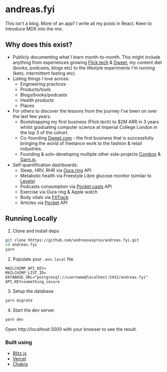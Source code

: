 # andreas.fyi

This isn't a blog. More of an app? I write all my posts in React. Keen to introduce MDX into the mix.

## Why does this exist?

- Publicly documenting what I learn month-to-month. This might include anything from experiences growing [Flick.tech](https://www.flick.tech) & [Dweet](https://www.dweet.com), my content diet (books, podcasts, blogs etc) to the lifestyle experiments I'm running (keto, intermittent fasting etc).
- Listing things I love across:
  - Engineering practices
  - Products/tools
  - Blogs/books/podcasts
  - Health products
  - Places
- For others to discover the lessons from the journey I've been on over the last few years:
  - Bootstrapping my first business (Flick.tech) to $2M ARR in 3 years whilst graduating computer science at Imperial College London in the top 3 of the cohort.
  - Co-founding [Dweet.com](https://www.dweet.com) - the first business that is successfully bringing the world of freelance work to the fashion & retail industries.
  - Founding & solo-developing multiple other side-projects [Combox](https://combox.app) & [Garn.io](https://garn.io).
- Self quantification dashboards:
  - Sleep, HRV, RHR via [Oura ring](https://ouraring.com/) API
  - Metabolic health via Freestyle Libre glucose monitor (similar to [Levels](https://www.levelshealth.com/))
  - Podcasts consumption via [Pocket casts](https://www.pocketcasts.com/) API
  - Exercise via Oura ring & Apple watch
  - Body vitals via [FitTrack](https://uk.fittrack.com/products/fittrack-smart-body-bmi-scale)
  - Articles via [Pocket](https://getpocket.com/) API

## Running Locally

1. Clone and install deps

```bash
git clone hhttps://github.com/andreasasprou/andreas.fyi.git
cd andreas.fyi
yarn
```

2. Populate your `.env.local` file

```.env
MAILCHIMP_API_KEY=
MAILCHIMP_LIST_ID=
DATABASE_URL="postgresql://username@localhost:5432/andreas.fyi"
API_KEY=something_secure
```

3. Setup the database

```bash
yarn migrate
```

4. Start the dev server

```bash
yarn dev
```

Open http://localhost:3000 with your browser to see the result.

### Built using

- [Blitz.js](https://blitzjs.com/)
- [Vercel](https://vercel.com)
- [Chakra](https://chakra-ui.com/)
